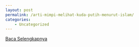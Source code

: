 ```yaml
---
layout: post
permalink: /arti-mimpi-melihat-kuda-putih-menurut-islam/
categories:
    - Uncategorized
---
```


[Baca Selengkapnya](/08)